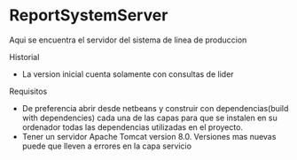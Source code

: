 # ReportSystemServer
Aqui se encuentra el servidor del sistema de linea de produccion

Historial
- La version inicial cuenta solamente con consultas de lider

Requisitos
- De preferencia abrir desde netbeans y construir con dependencias(build with dependencies) cada una de las capas para que se instalen 
en su ordenador todas las dependencias utilizadas en el proyecto. 
- Tener un servidor Apache Tomcat version 8.0. Versiones mas nuevas puede que lleven a errores en la capa servicio
